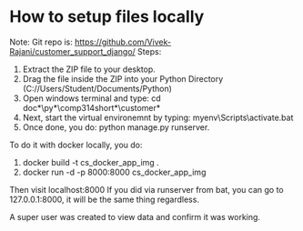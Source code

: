# How to setup files locally
Note: Git repo is: https://github.com/Vivek-Rajani/customer_support_django/
Steps:
1. Extract the ZIP file to your desktop.
2. Drag the file inside the ZIP into your Python Directory (C://Users/Student/Documents/Python)
3. Open windows terminal and type: cd doc*\py*\comp314short*\customer*
4. Next, start the virtual environemnt by typing: myenv\Scripts\activate.bat
5. Once done, you do: python manage.py runserver.

To do it with docker locally, you do:
1. docker build -t cs_docker_app_img .
2. docker run -d -p 8000:8000 cs_docker_app_img

Then visit localhost:8000
If you did via runserver from bat, you can go to 127.0.0.1:8000, it will be the same thing regardless.

A super user was created to view data and confirm it was working.

